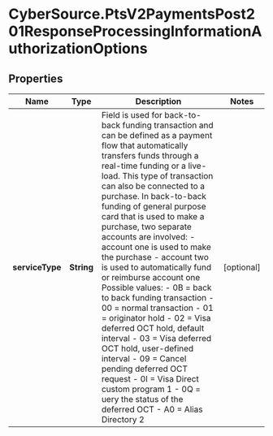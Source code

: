 # CyberSource.PtsV2PaymentsPost201ResponseProcessingInformationAuthorizationOptions

## Properties
Name | Type | Description | Notes
------------ | ------------- | ------------- | -------------
**serviceType** | **String** | Field is used for back-to-back funding transaction and can be defined as a payment flow that automatically transfers funds through a real-time  funding or a live-load. This type of transaction can also be connected to a purchase.  In back-to-back funding of general purpose card that is used to make a purchase, two separate accounts are involved:  - account one is used to make the purchase - account two is used to automatically fund or reimburse account one  Possible values: - 0B = back to back funding transaction - 00 = normal transaction - 01 = originator hold - 02 = Visa deferred OCT hold, default interval - 03 = Visa deferred OCT hold, user-defined interval - 09 = Cancel pending deferred OCT request - 0I = Visa Direct custom program 1 - 0Q = uery the status of the deferred OCT - A0 = Alias Directory 2  | [optional] 


